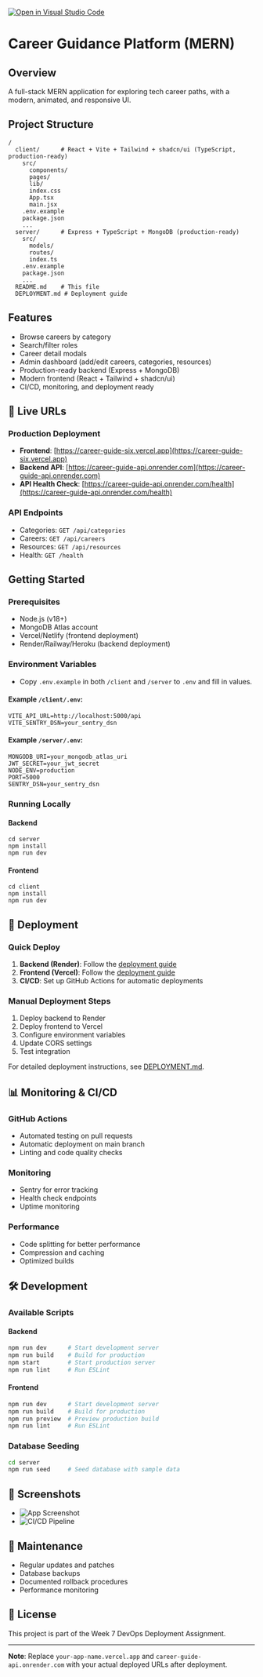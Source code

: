 [![Open in Visual Studio Code](https://classroom.github.com/assets/open-in-vscode-2e0aaae1b6195c2367325f4f02e2d04e9abb55f0b24a779b69b11b9e10269abc.svg)](https://classroom.github.com/online_ide?assignment_repo_id=19932637&assignment_repo_type=AssignmentRepo)
# Career Guidance Platform (MERN)

## Overview
A full-stack MERN application for exploring tech career paths, with a modern, animated, and responsive UI.

## Project Structure
```
/
  client/      # React + Vite + Tailwind + shadcn/ui (TypeScript, production-ready)
    src/
      components/
      pages/
      lib/
      index.css
      App.tsx
      main.jsx
    .env.example
    package.json
    ...
  server/      # Express + TypeScript + MongoDB (production-ready)
    src/
      models/
      routes/
      index.ts
    .env.example
    package.json
    ...
  README.md    # This file
  DEPLOYMENT.md # Deployment guide
```

## Features
- Browse careers by category
- Search/filter roles
- Career detail modals
- Admin dashboard (add/edit careers, categories, resources)
- Production-ready backend (Express + MongoDB)
- Modern frontend (React + Tailwind + shadcn/ui)
- CI/CD, monitoring, and deployment ready

## 🚀 Live URLs

### Production Deployment
- **Frontend**: [https://career-guide-six.vercel.app](https://career-guide-six.vercel.app)
- **Backend API**: [https://career-guide-api.onrender.com](https://career-guide-api.onrender.com)
- **API Health Check**: [https://career-guide-api.onrender.com/health](https://career-guide-api.onrender.com/health)

### API Endpoints
- Categories: `GET /api/categories`
- Careers: `GET /api/careers`
- Resources: `GET /api/resources`
- Health: `GET /health`

## Getting Started

### Prerequisites
- Node.js (v18+)
- MongoDB Atlas account
- Vercel/Netlify (frontend deployment)
- Render/Railway/Heroku (backend deployment)

### Environment Variables
- Copy `.env.example` in both `/client` and `/server` to `.env` and fill in values.

#### Example `/client/.env`:
```
VITE_API_URL=http://localhost:5000/api
VITE_SENTRY_DSN=your_sentry_dsn
```

#### Example `/server/.env`:
```
MONGODB_URI=your_mongodb_atlas_uri
JWT_SECRET=your_jwt_secret
NODE_ENV=production
PORT=5000
SENTRY_DSN=your_sentry_dsn
```

### Running Locally

#### Backend
```
cd server
npm install
npm run dev
```

#### Frontend
```
cd client
npm install
npm run dev
```

## 🚀 Deployment

### Quick Deploy
1. **Backend (Render)**: Follow the [deployment guide](DEPLOYMENT.md#backend-deployment-render)
2. **Frontend (Vercel)**: Follow the [deployment guide](DEPLOYMENT.md#frontend-deployment-vercel)
3. **CI/CD**: Set up GitHub Actions for automatic deployments

### Manual Deployment Steps
1. Deploy backend to Render
2. Deploy frontend to Vercel
3. Configure environment variables
4. Update CORS settings
5. Test integration

For detailed deployment instructions, see [DEPLOYMENT.md](DEPLOYMENT.md).

## 📊 Monitoring & CI/CD

### GitHub Actions
- Automated testing on pull requests
- Automatic deployment on main branch
- Linting and code quality checks

### Monitoring
- Sentry for error tracking
- Health check endpoints
- Uptime monitoring

### Performance
- Code splitting for better performance
- Compression and caching
- Optimized builds

## 🛠️ Development

### Available Scripts

#### Backend
```bash
npm run dev      # Start development server
npm run build    # Build for production
npm start        # Start production server
npm run lint     # Run ESLint
```

#### Frontend
```bash
npm run dev      # Start development server
npm run build    # Build for production
npm run preview  # Preview production build
npm run lint     # Run ESLint
```

### Database Seeding
```bash
cd server
npm run seed     # Seed database with sample data
```

## 📱 Screenshots
- ![App Screenshot](screenshots/app.png)
- ![CI/CD Pipeline](screenshots/cicd.png)

## 🔧 Maintenance
- Regular updates and patches
- Database backups
- Documented rollback procedures
- Performance monitoring

## 📄 License
This project is part of the Week 7 DevOps Deployment Assignment.

---

**Note**: Replace `your-app-name.vercel.app` and `career-guide-api.onrender.com` with your actual deployed URLs after deployment. 
